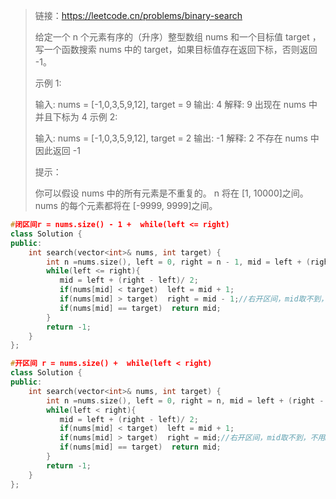 > 链接：https://leetcode.cn/problems/binary-search
>
> 给定一个 n 个元素有序的（升序）整型数组 nums 和一个目标值 target  ，写一个函数搜索 nums 中的 target，如果目标值存在返回下标，否则返回 -1。
>
>
> 示例 1:
>
> 输入: nums = [-1,0,3,5,9,12], target = 9
> 输出: 4
> 解释: 9 出现在 nums 中并且下标为 4
> 示例 2:
>
> 输入: nums = [-1,0,3,5,9,12], target = 2
> 输出: -1
> 解释: 2 不存在 nums 中因此返回 -1
>
>
> 提示：
>
> 你可以假设 nums 中的所有元素是不重复的。
> n 将在 [1, 10000]之间。
> nums 的每个元素都将在 [-9999, 9999]之间。
>

```cpp
#闭区间r = nums.size() - 1 +  while(left <= right)
class Solution {
public:
    int search(vector<int>& nums, int target) {
        int n =nums.size(), left = 0, right = n - 1, mid = left + (right - left)/ 2;//右开区间n
        while(left <= right){
           mid = left + (right - left)/ 2;
           if(nums[mid] < target)  left = mid + 1;
           if(nums[mid] > target)  right = mid - 1;//右开区间，mid取不到，不用mid-1
           if(nums[mid] == target)  return mid;
        }
        return -1;
    }
};

```

```cpp
#开区间 r = nums.size() +  while(left < right)
class Solution {
public:
    int search(vector<int>& nums, int target) {
        int n =nums.size(), left = 0, right = n, mid = left + (right - left)/ 2;//右开区间n
        while(left < right){
           mid = left + (right - left)/ 2;
           if(nums[mid] < target)  left = mid + 1;
           if(nums[mid] > target)  right = mid;//右开区间，mid取不到，不用mid-1
           if(nums[mid] == target)  return mid;
        }
        return -1;
    }
};
```

